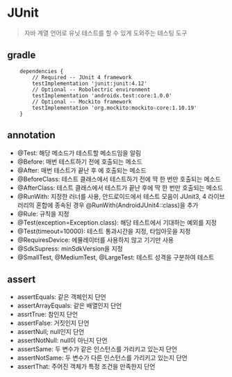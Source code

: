 # JUnit
> 자바 계열 언어로 유닛 테스트를 할 수 있게 도와주는 테스팅 도구

## gradle
```
    dependencies {
        // Required -- JUnit 4 framework
        testImplementation 'junit:junit:4.12'
        // Optional -- Robolectric environment
        testImplementation 'androidx.test:core:1.0.0'
        // Optional -- Mockito framework
        testImplementation 'org.mockito:mockito-core:1.10.19'
    }
```

## annotation
- @Test: 해당 메소드가 테스트할 메소드임을 알림
- @Before: 매번 테스트하기 전에 호출되는 메소드
- @After: 매번 테스트가 끝난 후 에 호출되는 메소드
- @BeforeClass: 테스트 클래스에서 테스트하기 전에 딱 한 번만 호출되는 메소드
- @AfterClass: 테스트 클래스에서 테스트가 끝난 후에 딱 한 번만 호출되는 메소드
- @RunWith: 지정한 러너를 사용, 안드로이드에서 테스트 모음이 JUnit3, 4 라이브러리의 혼합에 종속된 경우 @RunWith(AndroidJUnit4::class)을 추가
- @Rule: 규칙을 지정
- @Test(exception=Exception.class): 해당 테스트에서 기대하는 예외를 지정
- @Test(timeout=10000): 테스트 통과시간을 지정, 타임아웃을 지정
- @RequiresDevice: 에뮬레이터를 사용하지 않고 기기만 사용
- @SdkSupress: minSdkVersion을 지정
- @SmallTest, @MediumTest, @LargeTest: 테스트 성격을 구분하여 테스트

## assert
- assertEquals: 같은 객체인지 단언
- assertArrayEquals: 같은 배열인지 단언
- assrtTrue: 참인지 단언
- assertFalse: 거짓인지 단언
- assertNull; null인지 단언
- assertNotNull: null이 아닌지 단언
- assertSame: 두 변수가 같은 인스턴스를 가리키고 있는지 단언
- assertNotSame: 두 변수가 다른 인스턴스를 가리키고 있는지 단언
- assertThat: 주어진 객체가 특정 조건을 만족한지 단언

